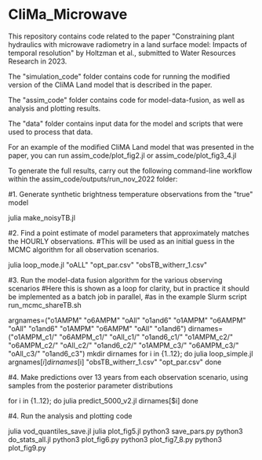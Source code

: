 # CliMa_Microwave
This repository contains code related to the paper "Constraining plant hydraulics with microwave radiometry in a land surface model: Impacts of temporal resolution" by Holtzman et al., submitted to Water Resources Research in 2023.

The "simulation_code" folder contains code for running the modified version of the CliMA Land model that is described in the paper.

The "assim_code" folder contains code for model-data-fusion, as well as analysis and plotting results.

The "data" folder contains input data for the model and scripts that were used to process that data.

For an example of the modified CliMA Land model that was presented in the paper, you can run assim_code/plot_fig2.jl or assim_code/plot_fig3_4.jl

To generate the full results, carry out the following command-line workflow within the assim_code/outputs/run_nov_2022 folder:

#1. Generate synthetic brightness temperature observations from the "true" model

julia make_noisyTB.jl

#2. Find a point estimate of model parameters that approximately matches the HOURLY observations. 
#This will be used as an initial guess in the MCMC algorithm for all observation scenarios.

julia loop_mode.jl "oALL" "opt_par.csv" "obsTB_witherr_1.csv"

#3. Run the model-data fusion algorithm for the various observing scenarios
#Here this is shown as a loop for clarity, but in practice it should be implemented as a batch job in parallel,
#as in the example Slurm script run_mcmc_shareTB.sh

argnames=("o1AMPM" "o6AMPM" "oAll" "o1and6" "o1AMPM" "o6AMPM" "oAll" "o1and6" "o1AMPM" "o6AMPM" "oAll" "o1and6")
dirnames=("o1AMPM_c1/" "o6AMPM_c1/" "oAll_c1/" "o1and6_c1/" "o1AMPM_c2/" "o6AMPM_c2/" "oAll_c2/" "o1and6_c2/" "o1AMPM_c3/" "o6AMPM_c3/" "oAll_c3/" "o1and6_c3")
mkdir dirnames
for i in {1..12}; do
  julia loop_simple.jl argnames[$i] dirnames[$i] "obsTB_witherr_1.csv" "opt_par.csv"
done

#4. Make predictions over 13 years from each observation scenario, using samples from the posterior parameter distributions

for i in {1..12}; do
  julia predict_5000_v2.jl dirnames[$i]
done

#4. Run the analysis and plotting code

julia vod_quantiles_save.jl
julia plot_fig5.jl
python3 save_pars.py
python3 do_stats_all.jl
python3 plot_fig6.py
python3 plot_fig7_8.py
python3 plot_fig9.py


